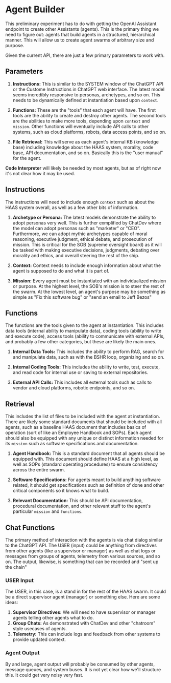 # Agent Builder

This preliminary experiment has to do with getting the OpenAI Assistant endpoint to create other Assistants (agents). This is the primary thing we need to figure out: agents that build agents in a structured, hierarchical manner. This will allow us to create agent swarms of arbitrary size and purpose.

Given the current API, there are just a few primary parameters to work with. 

## Parameters

1. **Instructions:** This is similar to the SYSTEM window of the ChatGPT API or the Custome Instructions in ChatGPT web interface. The latest model seems incredibly responsive to personas, archetypes, and so on. This needs to be dynamically defined at instantiation based upon `context`.

2. **Functions:** These are the "tools" that each agent will have. The first tools are the ability to create and destroy other agents. The second tools are the abilities to make more tools, depending upon `context` and `mission`. Other functions will eventually include API calls to other systems, such as cloud platforms, robots, data access points, and so on.

3. **File Retrieval:** This will serve as each agent's internal KB (knowledge base) including knowledge about the HAAS system, morality, code base, API documentation, and so on. Basically this is the "user manual" for the agent. 

**Code Interpreter** will likely be needed by most agents, but as of right now it's not clear how it may be used. 

## Instructions

The instructions will need to include enough `context` such as about the HAAS system overall, as well as a few other bits of information.

1. **Archetype or Persona:** The latest models demonstrate the ability to adopt personas very well. This is further exmplified by ChatDev where the model can adopt personas such as "marketer" or "CEO". Furthermore, we can adopt mythic archetypes capable of moral reasoning, executive judgment, ethical debate, and prosecution of mission. This is critical for the SOB (supreme oversight board) as it will be tasked with making executive decisions, judgments, debating over morality and ethics, and overall steering the rest of the ship.

2. **Context:** Context needs to include enough information about what the agent is supposed to do and what it is part of. 

3. **Mission:** Every agent must be instantiated with an individualized mission or purpose. At the highest level, the SOB's mission is to steer the rest of the swarm. At the lowest level, an agent's purpose may be something as simple as "Fix this software bug" or "send an email to Jeff Bezos"

## Functions

The functions are the tools given to the agent at instantiation. This includes data tools (internal ability to manipulate data), coding tools (ability to write and execute code), access tools (ability to communicate with external APIs, and probably a few other categories, but these are likely the main ones. 

1. **Internal Data Tools:** This includes the ability to perform RAG, search for and manipulate data, such as with the BSHR loop, organizing and so on. 

2. **Internal Coding Tools:** This includes the ability to write, test, execute, and read code for internal use or saving to external repositories. 

3. **External API Calls:** This includes all external tools such as calls to vendor and cloud platforms, robotic endpoints, and so on.

## Retrieval

This includes the list of files to be included with the agent at instantiation. There are likely some standard documents that should be included with all agents, such as a baseline HAAS document that includes basics of operation (sort of like an Employee Handbook and SOPs). Each agent should also be equipped with any unique or distinct information needed for its `mission` such as software specifications and documentation. 

1. **Agent Handbook:** This is a standard document that all agents should be equipped with. This document should define HAAS at a high level, as well as SOPs (standard operating procedures) to ensure consistency across the entire swarm.

2. **Software Specifications:** For agents meant to build anything software related, it should get specifications such as definition of done and other critical components so it knows what to build.

3. **Relevant Documentation:** This should be API documentation, procedural documentation, and other relevant stuff to the agent's particular `mission` and `functions`. 


## Chat Functions

The primary method of interaction with the agents is via chat dialog similar to the ChatGPT API. The USER (input) could be anything from directives from other agents (like a supervisor or manager) as well as chat logs or messages from groups of agents, telemetry from various sources, and so on. The output, likewise, is something that can be recorded and "sent up the chain"

### USER Input

The USER, in this case, is a stand in for the rest of the HAAS swarm. It could be a direct supervisor agent (manager) or something else. Here are some ideas:

1. **Supervisor Directives:** We will need to have supervisor or manager agents telling other agents what to do. 
2. **Group Chats:** As demonstrated with ChatDev and other "chatroom" style usecases of agents. 
3. **Telemetry:** This can include logs and feedback from other systems to provide updated context. 

### Agent Output

By and large, agent output will probably be consumed by other agents, message queues, and system buses. It is not yet clear how we'll structure this. It could get very noisy very fast.
